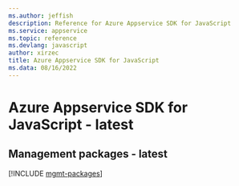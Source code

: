 ```yaml
---
ms.author: jeffish
description: Reference for Azure Appservice SDK for JavaScript
ms.service: appservice
ms.topic: reference
ms.devlang: javascript
author: xirzec
title: Azure Appservice SDK for JavaScript
ms.data: 08/16/2022
---
```

# Azure Appservice SDK for JavaScript - latest

## Management packages - latest
[!INCLUDE [mgmt-packages](appservice-mgmt-index.md)]